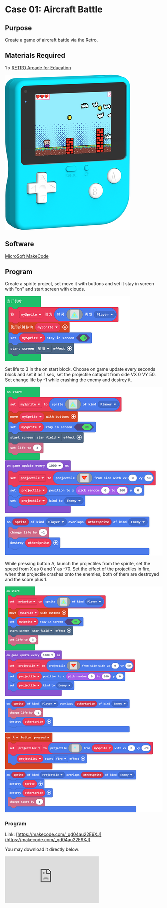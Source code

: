 # Case 01: Aircraft Battle

## Purpose

Create a game of aircraft battle via the Retro.

## Materials Required


1 x [RETRO Arcade for Education](https://www.elecfreaks.com/retro-arcade-for-education.html)



![](./images/retro-case-01-01.png)



## Software

[MicroSoft MakeCode](https://arcade.makecode.com/)


## Program


Create a spirite project, set move it with buttons and set it stay in screen with "on" and start screen with clouds.

![](./images/retro-case-02-01.png)

Set life to 3 in the on start block. Choose on game update every seconds block and set it as 1 sec, set the projectile catapult  from side VX 0 VY 50. Set change life by -1 while crashing the enemy and destroy it.

![](./images/retro-case-03-02.png)

While pressing button A, launch the projectiles from the spirite, set the speed from X as 0 and Y as -70. Set the effect of the projectiles in fire, when that projectile crashes onto the enemies, both of them are destroyed and the score plus 1.

![](./images/retro-case-03-03.png)





### Program
Link: [https://makecode.com/_gd04au22E9XJ](https://makecode.com/_gd04au22E9XJ)

You may download it directly below:

<div
    style={{
        position: 'relative',
        paddingBottom: '60%',
        overflow: 'hidden',
    }}
>
    <iframe
        src="https://makecode.microbit.org/_gd04au22E9XJ"
        frameborder="0"
        sandbox="allow-popups allow-forms allow-scripts allow-same-origin"
        style={{
            position: 'absolute',
            width: '100%',
            height: '100%',
        }}
    />
</div>





## Downloading Program
After programming, connect the computer with the Retro via the USB cable.

  ![](./images/retro-case-01-10.png)

Choose hardware "F4".
  ![](./images/retro-case-01-11.png)

Match the devices and get connected with "Arcade (app)".
  ![](./images/retro-case-01-12.png)

Click the reset button on the Retro and go to the downloading page.
  ![](./images/retro-case-01-13.png)

Click downloading to compile the program into the Retro.
![](./images/retro-case-01-14.png)


## Conclusion

Control the movement of the spirite in the screen, set the life in 3. When it crashes onto the enemy, the life score decreases 1, the game is over when the score is 0; press button A to launch the projectiles, the score adds 1 each time when the enemy gets hit.
